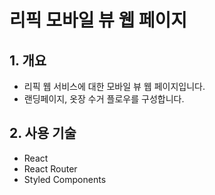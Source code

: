 # 리픽 모바일 뷰 웹 페이지

## 1. 개요
- 리픽 웹 서비스에 대한 모바일 뷰 웹 페이지입니다.
- 랜딩페이지, 옷장 수거 플로우를 구성합니다.


## 2. 사용 기술
- React
- React Router
- Styled Components

